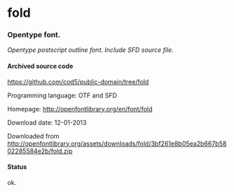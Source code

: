 # fold #

### Opentype font. ###

*Opentype postscript outline font. Include SFD source file.*

#### Archived source code ####
https://github.com/cod5/public-domain/tree/fold

Programming language: OTF and SFD

Homepage: http://openfontlibrary.org/en/font/fold

Download date: 12-01-2013

Downloaded from http://openfontlibrary.org/assets/downloads/fold/3bf261e8b05ea2b667b5802285584e2b/fold.zip

#### Status ####
ok.

